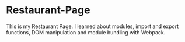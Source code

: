 # Restaurant-Page

This is my Restaurant Page. I learned about modules, import and export functions,
DOM manipulation and module bundling with Webpack.

